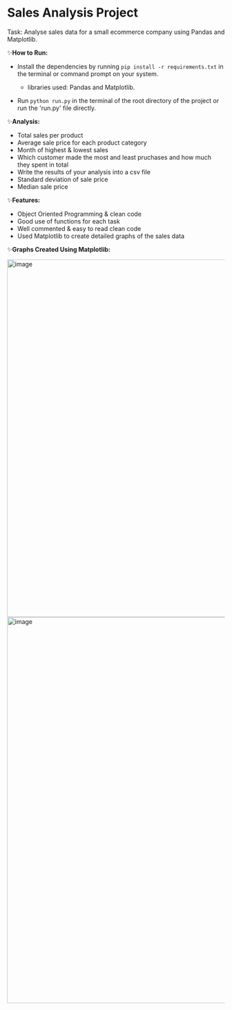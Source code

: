 # Sales Analysis Project

Task: Analyse sales data for a small ecommerce company using Pandas and Matplotlib.

✨<b>How to Run:</b>

* Install the dependencies by running `pip install -r requirements.txt` in the terminal or command prompt on your system.
   * libraries used: Pandas and Matplotlib.


* Run `python run.py` in the terminal of the root directory of the project or run the 'run.py' file directly.


✨<b>Analysis:</b>


- Total sales per product
- Average sale price for each product category
- Month of highest & lowest sales
- Which customer made the most and least pruchases and how much they spent in total
- Write the results of your analysis into a csv file
- Standard deviation of sale price
- Median sale price

✨<b>Features:</b>

- Object Oriented Programming & clean code
- Good use of functions for each task
- Well commented & easy to read clean code
- Used Matplotlib to create detailed graphs of the sales data

✨<b>Graphs Created Using Matplotlib:</b>

<img width="827" alt="image" src="https://user-images.githubusercontent.com/79287671/232593429-45d6ffa1-6330-4d69-b558-e26dc7f45863.png">
<img width="893" alt="image" src="https://user-images.githubusercontent.com/79287671/232593712-c2b7bea6-9abd-4ce9-bfb5-2308c6b127d0.png">

